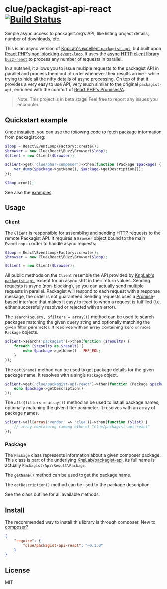 # clue/packagist-api-react [![Build Status](https://travis-ci.org/clue/php-packagist-api-react.svg?branch=master)](https://travis-ci.org/clue/php-packagist-api-react)

Simple async access to packagist.org's API, like listing project details, number of downloads, etc.

This is an async version of [KnpLab's excellent `packagist-api`](https://github.com/KnpLabs/packagist-api),
but built upon [React PHP's non-blocking `event-loop`](https://github.com/reactphp/event-loop).
It uses the [async HTTP client library `buzz-react`](https://github.com/clue/php-buzz-react) to process
any number of requests in parallel.

In a nutshell, it allows you to issue multiple requests to the packagist API in parallel and process them out of order
whenever their results arrive - while trying to hide all the nifty details of async processing.
On top of that it provides a very easy to use API, very much similar to the original `packagist-api`,
enriched with the comfort of [React PHP's Promises/A](https://github.com/reactphp/promise).

> Note: This project is in beta stage! Feel free to report any issues you encounter.

## Quickstart example

Once [installed](#install), you can use the following code to fetch package
information from packagist.org:

```php
$loop = React\EventLoop\Factory::create();
$browser = new Clue\React\Buzz\Browser($loop);
$client = new Client($browser);

$client->get('clue/phar-composer')->then(function (Package $package) {
    var_dump($package->getName(), $package->getDescription());
});

$loop->run();
```

See also the [examples](examples).

## Usage

### Client

The `Client` is responsible for assembling and sending HTTP requests to the remote Packagist API.
It requires a `Browser` object bound to the main `EventLoop` in order to handle async requests:

```php
$loop = React\EventLoop\Factory::create();
$browser = new Clue\React\Buzz\Browser($loop);

$client = new Client($browser);
```

All public methods on the `Client` resemble the API provided by [KnpLab's `packagist-api`](https://github.com/KnpLabs/packagist-api),
except for an async shift in their return values.
Sending requests is async (non-blocking), so you can actually send multiple requests in parallel.
Packagist will respond to each request with a response message, the order is not guaranteed.
Sending requests uses a [Promise](https://github.com/reactphp/promise)-based interface that makes it easy to react to when a request is fulfilled (i.e. either successfully resolved or rejected with an error).

The `search($query, $filters = array())` method can be used to search packages matching the given query string and optionally matching the given filter parameter.
It resolves with an array containing zero or more `Package` objects.

```php
$client->search('packagist')->then(function ($results) {
    foreach ($results as $result) {
        echo $package->getName() . PHP_EOL;
    }
});
```

The `get($name)` method can be used to get package details for the given package name.
It resolves with a single `Package` object.

```php
$client->get('clue/packagist-api-react')->then(function (Package $package) {
    echo $package->getDescription();
});
```

The `all($filters = array())` method an be used to list all package names, optionally matching the given filter parameter.
It resolves with an array of package names.

```php
$client->all(array('vendor' => 'clue'))->then(function ($list) {
    // array containing (among others) "clue/packagist-api-react"
});
```

### Package

The `Package` class represents information about a given composer package.
This class is part of the underlying [KnpLab/packagist-api](https://github.com/KnpLabs/packagist-api),
its full name is actually `Packagist\Api\Result\Package`.

The `getName()` method can be used to get the package name.

The `getDescription()` method can be used to the package description.

See the class outline for all available methods.

## Install

The recommended way to install this library is [through composer](https://getcomposer.org).
[New to composer?](https://getcomposer.org/doc/00-intro.md)

```JSON
{
    "require": {
        "clue/packagist-api-react": "~0.1.0"
    }
}
```

## License

MIT
